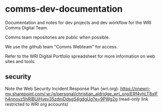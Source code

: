 # comms-dev-documentation
Documentation and notes for dev projects and dev workflow for the WRI Comms Digital Team.

Comms team repositories are public when possible.

We use the github team "Comms Webteam" for access.

Refer to the WRI Digital Portfolio spreadsheet for more information on web sites and tools.

## security

Note the Web Security Incident Response Plan (wri.org): https://onewri-my.sharepoint.com/:w:/g/personal/christian_aldridge_wri_org/ERf4yhLT8xlFh4nnoyz5hRIBUjHvev35zdmDdsgS4gdgUg?e=9PWg2g (read-only link restricted to WRI org accounts)
